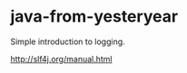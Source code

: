 java-from-yesteryear
====================

Simple introduction to logging.

http://slf4j.org/manual.html

